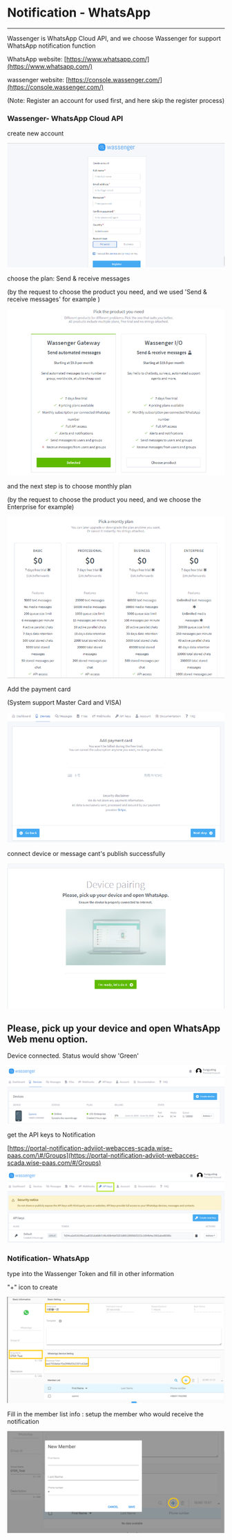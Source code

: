 # Notification - WhatsApp

---

Wassenger is WhatsApp Cloud API, and we choose Wassenger for support WhatsApp notification function

WhatsApp website: [https://www.whatsapp.com/](https://www.whatsapp.com/)

wassenger website: [https://console.wassenger.com/](https://console.wassenger.com/)

\(Note: Register an account for used first, and here skip the register process\)

### Wassenger- WhatsApp Cloud API

create new account

![](/assets/createnewaccount.png)

choose the plan: Send & receive messages

\(by the request to choose the product you need, and we used 'Send & receive messages'  for example \)

![](/assets/pickuptheproduct.png)

and the next step is to choose monthly plan

\(by the request to choose the product you need, and we choose the Enterprise for example\)

![](/assets/monthlyplan.png)

Add the payment card

\(System support Master Card and VISA\)

![](/assets/addpaymentcard.png)

connect device or message cant's publish successfully

![](/assets/Devicepairing.png)

## Please, pick up your device and open WhatsApp Web menu option.

Device connected. Status would show 'Green'

![](/assets/device_status.png)

get the API keys to Notification

[https://portal-notification-adviiot-webacces-scada.wise-paas.com/\#/Groups](https://portal-notification-adviiot-webacces-scada.wise-paas.com/#/Groups)

![](/assets/API_key.png)

### Notification- WhatsApp

type into the Wassenger Token and fill in other information

"+" icon to create 



![](/assets/notification_connected.png)

Fill in the  member list info : setup the member who would receive the notification

![](/assets/newmember.png)

